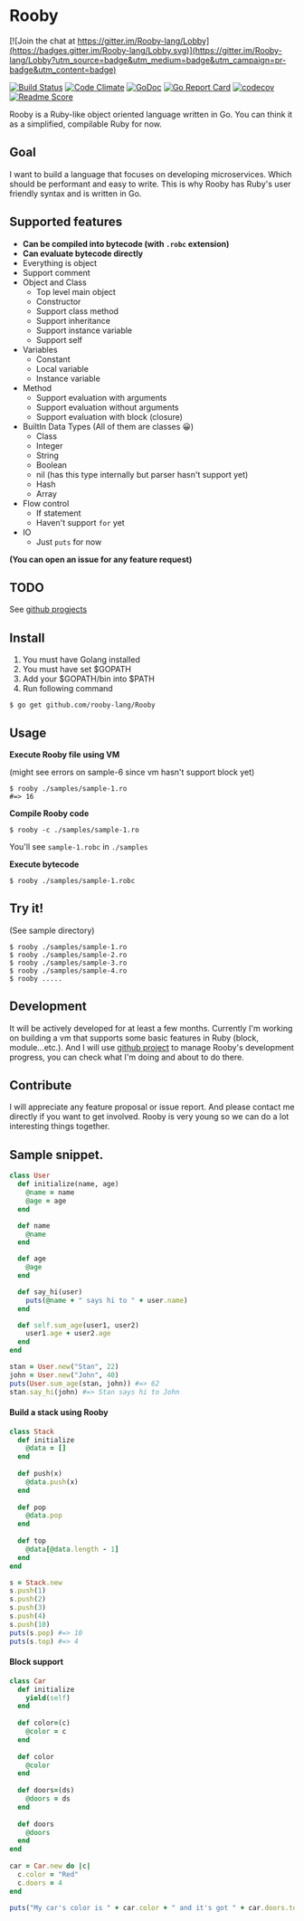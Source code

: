 # Rooby

[![Join the chat at https://gitter.im/Rooby-lang/Lobby](https://badges.gitter.im/Rooby-lang/Lobby.svg)](https://gitter.im/Rooby-lang/Lobby?utm_source=badge&utm_medium=badge&utm_campaign=pr-badge&utm_content=badge)

[![Build Status](https://travis-ci.org/rooby-lang/Rooby.svg?branch=master)](https://travis-ci.org/rooby-lang/Rooby)
[![Code Climate](https://codeclimate.com/github/rooby-lang/Rooby/badges/gpa.svg)](https://codeclimate.com/github/rooby-lang/rooby)
[![GoDoc](https://godoc.org/github.com/rooby-lang/Rooby?status.svg)](https://godoc.org/github.com/rooby-lang/Rooby)
[![Go Report Card](https://goreportcard.com/badge/github.com/rooby-lang/Rooby)](https://goreportcard.com/report/github.com/rooby-lang/Rooby)
[![codecov](https://codecov.io/gh/rooby-lang/Rooby/branch/master/graph/badge.svg)](https://codecov.io/gh/rooby-lang/Rooby)
[![Readme Score](http://readme-score-api.herokuapp.com/score.svg?url=rooby-lang/rooby)](http://clayallsopp.github.io/readme-score?url=rooby-lang/rooby)

Rooby is a Ruby-like object oriented language written in Go. You can think it as a simplified, compilable Ruby for now.
   

## Goal

I want to build a language that focuses on developing microservices. Which should be performant and easy to write. This is why Rooby has Ruby's user friendly syntax and is written in Go.

## Supported features
- **Can be compiled into bytecode (with `.robc` extension)**
- **Can evaluate bytecode directly**
- Everything is object
- Support comment 
- Object and Class
    - Top level main object
    - Constructor
    - Support class method
    - Support inheritance
    - Support instance variable
    - Support self
- Variables
    - Constant
    - Local variable
    - Instance variable
- Method
    - Support evaluation with arguments
    - Support evaluation without arguments
    - Support evaluation with block (closure)
- BuiltIn Data Types (All of them are classes 😀)
    - Class
    - Integer
    - String
    - Boolean
    - nil (has this type internally but parser hasn't support yet)
    - Hash
    - Array
- Flow control
    - If statement
    - Haven't support `for` yet
- IO
    - Just `puts` for now
    
**(You can open an issue for any feature request)** 
    
## TODO

See [github progjects](https://github.com/rooby-lang/Rooby/projects)

## Install

1. You must have Golang installed
2. You must have set $GOPATH
3. Add your $GOPATH/bin into $PATH
4. Run following command 

```
$ go get github.com/rooby-lang/Rooby
```

## Usage

**Execute Rooby file using VM**

(might see errors on sample-6 since vm hasn't support block yet)
``` 
$ rooby ./samples/sample-1.ro
#=> 16
```

**Compile Rooby code**

```
$ rooby -c ./samples/sample-1.ro
```

You'll see `sample-1.robc` in `./samples`

**Execute bytecode**

```
$ rooby ./samples/sample-1.robc
```


## Try it!
(See sample directory)
```
$ rooby ./samples/sample-1.ro
$ rooby ./samples/sample-2.ro
$ rooby ./samples/sample-3.ro
$ rooby ./samples/sample-4.ro
$ rooby .....
```

## Development

It will be actively developed for at least a few months. Currently I'm working on building a vm that supports some basic features in Ruby (block, module...etc.).
And I will use [github project](https://github.com/rooby-lang/Rooby/projects) to manage Rooby's development progress, you can check what I'm doing and about to do there.

## Contribute

I will appreciate any feature proposal or issue report. And please contact me directly if you want to get involved. Rooby is very young so we can do a lot interesting things together.

##  Sample snippet.

```ruby
class User
  def initialize(name, age)
    @name = name
    @age = age
  end

  def name
    @name
  end

  def age
    @age
  end

  def say_hi(user)
    puts(@name + " says hi to " + user.name)
  end

  def self.sum_age(user1, user2)
    user1.age + user2.age
  end
end

stan = User.new("Stan", 22)
john = User.new("John", 40)
puts(User.sum_age(stan, john)) #=> 62
stan.say_hi(john) #=> Stan says hi to John
```

#### Build a stack using Rooby

```ruby
class Stack
  def initialize
    @data = []
  end
    
  def push(x)
    @data.push(x)
  end
    
  def pop
    @data.pop
  end
    
  def top
    @data[@data.length - 1]
  end
end

s = Stack.new
s.push(1)
s.push(2)
s.push(3)
s.push(4)
s.push(10)
puts(s.pop) #=> 10
puts(s.top) #=> 4
```

#### Block support

```ruby
class Car
  def initialize
    yield(self)
  end
  
  def color=(c)
    @color = c
  end
  
  def color
    @color
  end
  
  def doors=(ds)
    @doors = ds
  end
  
  def doors
    @doors
  end
end
 
car = Car.new do |c|
  c.color = "Red"
  c.doors = 4
end
 
puts("My car's color is " + car.color + " and it's got " + car.doors.to_s + " doors.")

```
